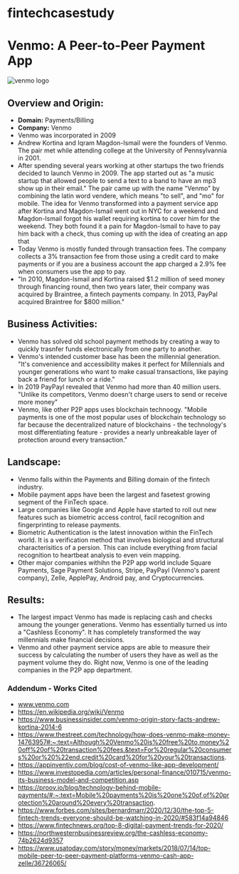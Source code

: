# fintechcasestudy
# Venmo: A Peer-to-Peer Payment App 

![venmo logo](https://logodix.com/logo/421554.png)

## Overview and Origin:
* **Domain:** Payments/Billing
* **Company:** Venmo
* Venmo was incorporated in 2009
* Andrew Kortina and Iqram Magdon-Ismail were the founders of Venmo. The pair met while attending college at the University of Pennsylvannia in 2001. 
* After spending several years working at other startups the two friends decided to launch Venmo in 2009. The app started out as "a music startup that allowed people to send a text to a band to have an mp3 show up in their email." The pair came up with the name "Venmo" by combining the latin word vendere, which means "to sell", and "mo" for mobile. The idea for Venmo transformed into a payment service app after Kortina and Magdon-Ismail went out in NYC for a weekend and Magdon-Ismail forgot his wallet requiring kortina to cover him for the weekend. They both found it a pain for Magdon-Ismail to have to pay him back with a check, thus coming up with the idea of creating an app that 
* Today Venmo is mostly funded through transaction fees. The company collects a 3% transaction fee from those using a credit card to make payments or if you are a business account the app charged a 2.9% fee when consumers use the app to pay. 
* "In 2010, Magdon-Ismail and Kortina raised $1.2 million of seed money through financing round, then two years later, their company was acquired by Braintree, a fintech payments company. In 2013, PayPal acquired Braintree for $800 million."

## Business Activities:
* Venmo has solved old school payment methods by creating a way to quickly trasnfer funds electronically from one party to another. 
* Venmo's intended customer base has been the millennial generation. "It's convenience and accessibility makes it perfect for Millennials and younger generations who want to make casual transactions, like paying back a friend for lunch or a ride."
* In 2019 PayPayl revealed that Venmo had more than 40 million users. 
"Unlike its competitors, Venmo doesn't charge users to send or receive more money"
* Venmo, like other P2P apps uses blockchain technoogy. "Mobile payments is one of the most popular uses of blockchain technology so far because the decentralized nature of blockchains - the technology's most differentiating feature - provides a nearly unbreakable layer of protection around every transaction."

## Landscape:

* Venmo falls within the Payments and Billing domain of the fintech industry. 
* Mobile payment apps have been the largest and fasetest growing segment of the FinTech space. 
* Large companies like Google and Apple have started to roll out new features such as biometric access control, facil recognition and fingerprinting to release payments. 
* Biometric Authentication is the latest innovation within the FinTech world. It is a verification method that involves biological and structural characterisitics of a persion. This can include everything from facial recognition to heartbeat analysis to even vein mapping. 
* Other major companies withihn the P2P app world include Square Payments, Sage Payment Solutions, Stripe, PayPayl (Venmo's parent company), Zelle, ApplePay, Android pay, and Cryptocurrencies. 

## Results:

* The largest impact Venmo has made is replacing cash and checks amoung the younger generations. Venmo has essentially turned us into a "Cashless Economy". It has completely transformed the way millennials make financial decisions. 
* Venmo and other payment service apps are able to measure their success by calculating the number of users they have as well as the payment volume they do. Right now, Venmo is one of the leading companies in the P2P app department.

### Addendum - Works Cited
* www.venmo.com
* https://en.wikipedia.org/wiki/Venmo
* https://www.businessinsider.com/venmo-origin-story-facts-andrew-kortina-2014-6
* https://www.thestreet.com/technology/how-does-venmo-make-money-14763957#:~:text=Although%20Venmo%20is%20free%20to,money%20off%20of%20transaction%20fees.&text=For%20regular%20consumers%20or%20%22end,credit%20card%20for%20your%20transactions.
* https://appinventiv.com/blog/cost-of-venmo-like-app-development/
* https://www.investopedia.com/articles/personal-finance/010715/venmo-its-business-model-and-competition.asp
* https://proov.io/blog/technology-behind-mobile-payments/#:~:text=Mobile%20payments%20is%20one%20of,of%20protection%20around%20every%20transaction.
* https://www.forbes.com/sites/bernardmarr/2020/12/30/the-top-5-fintech-trends-everyone-should-be-watching-in-2020/#583f14a94846
* https://www.fintechnews.org/top-8-digital-payment-trends-for-2020/
* https://northwesternbusinessreview.org/the-cashless-economy-74b2624d9357
* https://www.usatoday.com/story/money/markets/2018/07/14/top-mobile-peer-to-peer-payment-platforms-venmo-cash-app-zelle/36726065/



